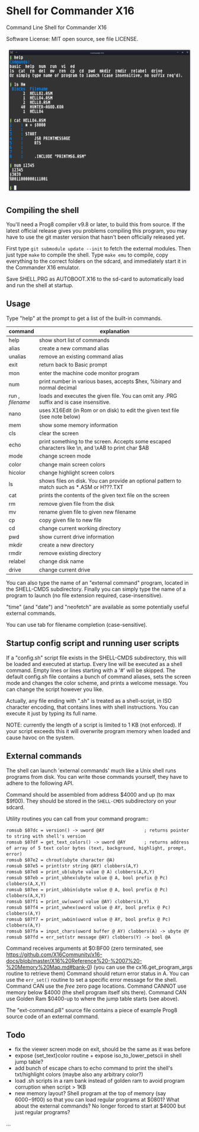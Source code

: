 # Shell for Commander X16

Command Line Shell for Commander X16

Software License: MIT open source, see file LICENSE.

![Shell screenshot](./screenshot.png "Screenshot of the shell; running in X16 emulator")

## Compiling the shell

You'll need a Prog8 compiler v9.8 or later, to build this from source.
If the latest official release gives you problems compiling this program, you may have to use
the git master version that hasn't been officially released yet.

First type ``git submodule update --init`` to fetch the external modules. 
Then just type ``make`` to compile the shell.
Type ``make emu`` to compile, copy everything to the correct folders on the sdcard,
and immediately start it in the Commander X16 emulator.

Save SHELL.PRG as AUTOBOOT.X16 to the sd-card to automatically load and run the shell at startup.


## Usage

Type "help" at the prompt to get a list of the built-in commands.

| command                | explanation                                                                                        |
|------------------------|----------------------------------------------------------------------------------------------------|
| help                   | show short list of commands                                                                        |
| alias                  | create a new command alias                                                                         | 
| unalias                | remove an existing command alias                                                                   | 
| exit                   | return back to Basic prompt                                                                        |
| mon                    | enter the machine code monitor program                                                             |
| num                    | print number in various bases, accepts $hex, %binary and normal decimal                            |
| run  ,<br/> *filename* | loads and executes the given file. You can omit any .PRG suffix and is case insensitive.           |
| nano                   | uses X16Edit (in Rom or on disk) to edit the given text file  (see note below)                     |       
| mem                    | show some memory information                                                                       |       
| cls                    | clear the screen                                                                                   |       
| echo                   | print something to the screen. Accepts some escaped characters like \n, and \xAB to print char $AB |       
| mode                   | change screen mode                                                                                 |
| color                  | change main screen colors                                                                          |
| hicolor                | change highlight screen colors                                                                     |
| ls                     | shows files on disk. You can provide an optional pattern to match such as *.ASM or H???.TXT        |
| cat                    | prints the contents of the given text file on the screen                                           |       
| rm                     | remove given file from the disk                                                                    |       
| mv                     | rename given file to given new filename                                                            |
| cp                     | copy given file to new file                                                                        |
| cd                     | change current working directory                                                                   |
| pwd                    | show current drive information                                                                     |       
| mkdir                  | create a new directory                                                                             |       
| rmdir                  | remove existing directory                                                                          |       
| relabel                | change disk name                                                                                   |       
| drive                  | change current drive                                                                               |       

You can also type the name of an "external command" program, located in the SHELL-CMDS subdirectory.
Finally you can simply type the name of a program to launch (no file extension required, case-insensitive).

"time" (and "date") and "neofetch" are available as some potentially useful external commands.

You can use tab for filename completion (case-sensitive).

## Startup config script and running user scripts

If a "config.sh" script file exists in the SHELL-CMDS subdirectory, this will be loaded and executed
at startup. Every line will be executed as a shell command. Empty lines or lines starting with a '#' will be skipped.
The default config.sh file contains a bunch of command aliases, sets the screen mode and changes the color scheme,
and prints a welcome message. You can change the script however you like.

Actually, any file ending with ".sh" is treated as a shell-script, in ISO character encoding,
that contains lines with shell instructions. You can execute it just by typing its full name.

NOTE: currently the length of a script is limited to 1 KB (not enforced). If your script exceeds this
it will overwrite program memory when loaded and cause havoc on the system.


## External commands

The shell can launch 'external commands' much like a Unix shell runs programs from disk.
You can write those commands yourself, they have to adhere to the following API.

Command should be assembled from address $4000 and up (to max $9f00).
They should be stored in the ``SHELL-CMDS`` subdirectory on your sdcard.

Utility routines you can call from your command program::

    romsub $07dc = version() -> uword @AY               ; returns pointer to string with shell's version
    romsub $07df = get_text_colors() -> uword @AY       ; returns address of array of 5 text color bytes (text, background, highlight, prompt, error)
    romsub $07e2 = chrout(ubyte character @A)
    romsub $07e5 = print(str string @AY) clobbers(A,Y)
    romsub $07e8 = print_ub(ubyte value @ A) clobbers(A,X,Y)
    romsub $07eb = print_ubhex(ubyte value @ A, bool prefix @ Pc) clobbers(A,X,Y)
    romsub $07ee = print_ubbin(ubyte value @ A, bool prefix @ Pc) clobbers(A,X,Y)
    romsub $07f1 = print_uw(uword value @AY) clobbers(A,Y)
    romsub $07f4 = print_uwhex(uword value @ AY, bool prefix @ Pc) clobbers(A,Y)
    romsub $07f7 = print_uwbin(uword value @ AY, bool prefix @ Pc) clobbers(A,Y)
    romsub $07fa = input_chars(uword buffer @ AY) clobbers(A) -> ubyte @Y
    romsub $07fd = err_set(str message @AY) clobbers(Y) -> bool @A

Command receives arguments at $0:BF00 (zero terminated, see  https://github.com/X16Community/x16-docs/blob/master/X16%20Reference%20-%2007%20-%20Memory%20Map.md#bank-0)
(you can use the cx16.get_program_args routine to retrieve them)
Command should return error status in A. You can use the ``err_set()`` routine to set a specific error message for the shell.
Command CAN use the *free* zero page locations.
Command CANNOT use memory below $4000 (the shell program itself sits there).
Command CAN use Golden Ram $0400-up to where the jump table starts (see above). 

The "ext-command.p8" source file contains a piece of example Prog8 source code of an external command.


## Todo

- fix the viewer screen mode on exit, should be the same as it was before
- expose {set_text}color routine + expose iso_to_lower_petscii  in shell jump table? 
- add bunch of escape chars to echo command to print the shell's txt/highlight colors (maybe also any arbitrary color?)
- load .sh scripts in a ram bank instead of golden ram to avoid program corruption when script > 1KB
- new memory layout? Shell program at the top of memory (say $6000-$9f00) so that you can load regular programs at $0801? What about the external commands? No longer forced to start at $4000 but just regular programs?

...
